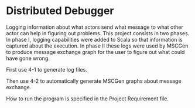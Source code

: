 Distributed Debugger
====================

Logging information about what actors send what message to what other actor can help in figuring out problems. This project consists in two phases. In phase I, logging capabilities were added to Scala so that information is captured about the execution. In phase II these logs were used by MSCGen to produce message exchange graph for the user to figure out what could have gone wrong.

First use 4-1 to generate log files. 

Then use 4-2 to automatically generate MSCGen graphs about message exchange.

How to run the program is specified in the Project Requirement file.
